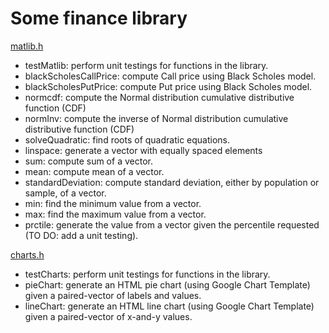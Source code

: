 # Some finance library

[matlib.h](https://github.com/fdjutant/finance-library/blob/master/include/matlib.h)
 - testMatlib: perform unit testings for functions in the library.
 - blackScholesCallPrice: compute Call price using Black Scholes model.
 - blackScholesPutPrice: compute Put price using Black Scholes model.
 - normcdf: compute the Normal distribution cumulative distributive function (CDF)
 - normInv: compute the inverse of Normal distribution cumulative distributive function (CDF)
 - solveQuadratic: find roots of quadratic equations.
 - linspace: generate a vector with equally spaced elements
 - sum: compute sum of a vector.
 - mean: compute mean of a vector.
 - standardDeviation: compute standard deviation, either by population or sample, of a vector.
 - min: find the minimum value from a vector.
 - max: find the maximum value from a vector.
 - prctile: generate the value  from a vector given the percentile requested (TO DO: add a unit testing).

[charts.h](https://github.com/fdjutant/finance-library/blob/master/include/charts.h)
 - testCharts: perform unit testings for functions in the library.
 - pieChart: generate an HTML pie chart (using Google Chart Template) given a paired-vector of labels and values.
 - lineChart: generate an HTML line chart (using Google Chart Template) given a paired-vector of x-and-y values.

